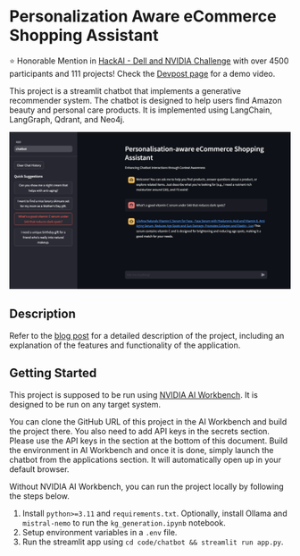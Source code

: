# Personalization Aware eCommerce Shopping Assistant

⭐️ Honorable Mention in [HackAI - Dell and NVIDIA Challenge](https://hackaichallenge.devpost.com/) with over 4500 participants and 111 projects! Check the [Devpost page](https://devpost.com/software/personalization-aware-e-commerce-shopping-assistant) for a demo video.

This project is a streamlit chatbot that implements a generative recommender system. The chatbot is designed to help users find Amazon beauty and personal care products. It is implemented using LangChain, LangGraph, Qdrant, and Neo4j.

![demo](./images/demo.png)


## Description

Refer to the [blog post](./blog_post.md) for a detailed description of the project, including an explanation of the features and functionality of the application.

## Getting Started

This project is supposed to be run using [NVIDIA AI Workbench](https://docs.nvidia.com/ai-workbench/user-guide/latest/overview/introduction.html). It is designed to be run on any target system.

You can clone the GitHub URL of this project in the AI Workbench and build the project there. You also need to add API keys in the secrets section. Please use the API keys in the section at the bottom of this document. Build the environment in AI Workbench and once it is done, simply launch the chatbot from the applications section. It will automatically open up in your default browser. 


Without NVIDIA AI Workbench, you can run the project locally by following the steps below.

1. Install `python>=3.11` and `requirements.txt`. Optionally, install Ollama and `mistral-nemo` to run the `kg_generation.ipynb` notebook.
2. Setup environment variables in a `.env` file.
3. Run the streamlit app using `cd code/chatbot && streamlit run app.py`.
